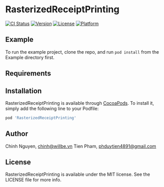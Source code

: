 # RasterizedReceiptPrinting

[![CI Status](https://img.shields.io/travis/chinhnguyen/RasterizedReceiptPrinting.svg?style=flat)](https://travis-ci.org/chinhnguyen/RasterizedReceiptPrinting)
[![Version](https://img.shields.io/cocoapods/v/RasterizedReceiptPrinting.svg?style=flat)](https://cocoapods.org/pods/RasterizedReceiptPrinting)
[![License](https://img.shields.io/cocoapods/l/RasterizedReceiptPrinting.svg?style=flat)](https://cocoapods.org/pods/RasterizedReceiptPrinting)
[![Platform](https://img.shields.io/cocoapods/p/RasterizedReceiptPrinting.svg?style=flat)](https://cocoapods.org/pods/RasterizedReceiptPrinting)

## Example

To run the example project, clone the repo, and run `pod install` from the Example directory first.

## Requirements

## Installation

RasterizedReceiptPrinting is available through [CocoaPods](https://cocoapods.org). To install
it, simply add the following line to your Podfile:

```ruby
pod 'RasterizedReceiptPrinting'
```

## Author

Chinh Nguyen, chinh@willbe.vn
Tien Pham, phduytien4891@gmail.com

## License

RasterizedReceiptPrinting is available under the MIT license. See the LICENSE file for more info.
